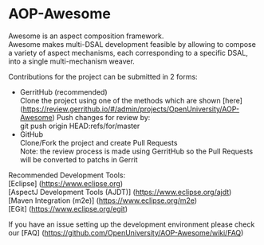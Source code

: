 AOP-Awesome
===========

Awesome is an aspect composition framework.  
Awesome makes multi-DSAL development feasible by allowing to compose a variety of aspect mechanisms, each corresponding to a specific DSAL, into a single multi-mechanism weaver.

Contributions for the project can be submitted in 2 forms:  
* GerritHub (recommended)  
Clone the project using one of the methods which are shown [here] (https://review.gerrithub.io/#/admin/projects/OpenUniversity/AOP-Awesome)
Push changes for review by:  
git push origin HEAD:refs/for/master  
* GitHub  
Clone/Fork the project and create Pull Requests  
Note: the review process is made using GerritHub so the Pull Requests
will be converted to patchs in Gerrit  

Recommended Development Tools:  
[Eclipse] (https://www.eclipse.org)  
[AspectJ Development Tools (AJDT)] (https://www.eclipse.org/ajdt)  
[Maven Integration (m2e)] (https://www.eclipse.org/m2e)  
[EGit] (https://www.eclipse.org/egit)  

If you have an issue setting up the development environment please check our [FAQ] (https://github.com/OpenUniversity/AOP-Awesome/wiki/FAQ)

